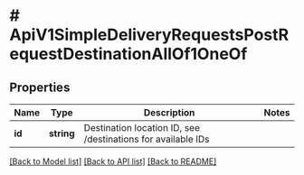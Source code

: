 # # ApiV1SimpleDeliveryRequestsPostRequestDestinationAllOf1OneOf

## Properties

Name | Type | Description | Notes
------------ | ------------- | ------------- | -------------
**id** | **string** | Destination location ID, see /destinations for available IDs |

[[Back to Model list]](../../README.md#models) [[Back to API list]](../../README.md#endpoints) [[Back to README]](../../README.md)
